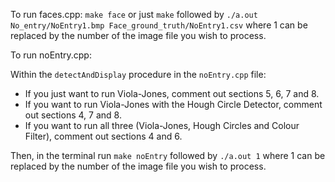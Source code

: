 To run faces.cpp:
`make face` or just `make` followed by
`./a.out No_entry/NoEntry1.bmp Face_ground_truth/NoEntry1.csv`
where 1 can be replaced by the number of the image file you wish to process.



To run noEntry.cpp:

Within the `detectAndDisplay` procedure in the `noEntry.cpp` file:
* If you just want to run Viola-Jones, comment out sections 5, 6, 7 and 8.
* If you want to run Viola-Jones with the Hough Circle Detector, comment out sections 4, 7 and 8.
* If you want to run all three (Viola-Jones, Hough Circles and Colour Filter), comment out sections 4 and 6.

Then, in the terminal run
`make noEntry` followed by
`./a.out 1` where 1 can be replaced by the number of the image file you wish to process.
